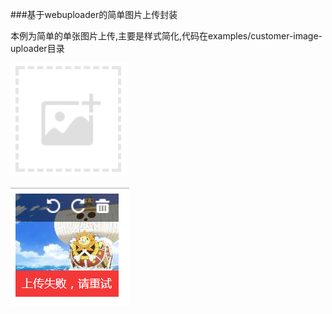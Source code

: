 
###基于webuploader的简单图片上传封装


本例为简单的单张图片上传,主要是样式简化,代码在examples/customer-image-uploader目录


![Alt address](img1.png "地址选择")

![Alt search](img2.png "地址搜索")
